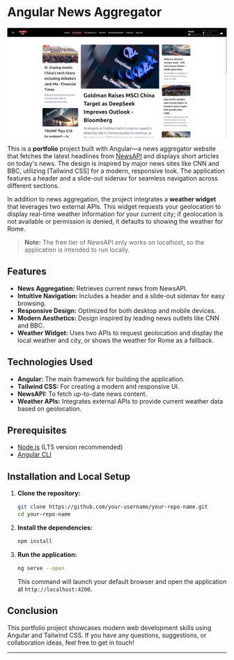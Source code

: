 # Angular News Aggregator

![Screenshot del sito](src/assets/site.png)

This is a **portfolio** project built with Angular—a news aggregator website that fetches the latest headlines from [NewsAPI](https://newsapi.org/) and displays short articles on today's news. The design is inspired by major news sites like CNN and BBC, utilizing [Tailwind CSS] for a modern, responsive look. The application features a header and a slide-out sidenav for seamless navigation across different sections.

In addition to news aggregation, the project integrates a **weather widget** that leverages two external APIs. This widget requests your geolocation to display real-time weather information for your current city; if geolocation is not available or permission is denied, it defaults to showing the weather for Rome.

> **Note:** The free tier of NewsAPI only works on localhost, so the application is intended to run locally.

## Features

- **News Aggregation:** Retrieves current news from NewsAPI.
- **Intuitive Navigation:** Includes a header and a slide-out sidenav for easy browsing.
- **Responsive Design:** Optimized for both desktop and mobile devices.
- **Modern Aesthetics:** Design inspired by leading news outlets like CNN and BBC.
- **Weather Widget:** Uses two APIs to request geolocation and display the local weather and city, or shows the weather for Rome as a fallback.

## Technologies Used

- **Angular:** The main framework for building the application.
- **Tailwind CSS:** For creating a modern and responsive UI.
- **NewsAPI:** To fetch up-to-date news content.
- **Weather APIs:** Integrates external APIs to provide current weather data based on geolocation.

## Prerequisites

- [Node.js](https://nodejs.org/) (LTS version recommended)
- [Angular CLI](https://cli.angular.io/)

## Installation and Local Setup

1. **Clone the repository:**

    ```bash
    git clone https://github.com/your-username/your-repo-name.git
    cd your-repo-name
    ```

2. **Install the dependencies:**

    ```bash
    npm install
    ```

3. **Run the application:**

    ```bash
    ng serve --open
    ```

    This command will launch your default browser and open the application at `http://localhost:4200`.

## Conclusion

This portfolio project showcases modern web development skills using Angular and Tailwind CSS. If you have any questions, suggestions, or collaboration ideas, feel free to get in touch!

---
